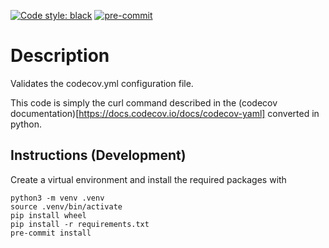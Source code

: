 [![Code style: black](https://img.shields.io/badge/code%20style-black-000000.svg)](https://github.com/psf/black)
[![pre-commit](https://img.shields.io/badge/pre--commit-enabled-brightgreen?logo=pre-commit&logoColor=white)](https://github.com/pre-commit/pre-commit)


# Description
Validates the codecov.yml configuration file.

This code is simply the curl command described in the (codecov documentation)[https://docs.codecov.io/docs/codecov-yaml]
converted in python.


## Instructions (Development)
Create a virtual environment and install the required packages with
```
python3 -m venv .venv
source .venv/bin/activate
pip install wheel
pip install -r requirements.txt
pre-commit install
```
